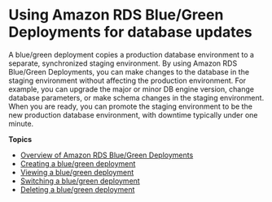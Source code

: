 # Using Amazon RDS Blue/Green Deployments for database updates<a name="blue-green-deployments"></a>

A blue/green deployment copies a production database environment to a separate, synchronized staging environment\. By using Amazon RDS Blue/Green Deployments, you can make changes to the database in the staging environment without affecting the production environment\. For example, you can upgrade the major or minor DB engine version, change database parameters, or make schema changes in the staging environment\. When you are ready, you can promote the staging environment to be the new production database environment, with downtime typically under one minute\.

**Topics**
+ [Overview of Amazon RDS Blue/Green Deployments](blue-green-deployments-overview.md)
+ [Creating a blue/green deployment](blue-green-deployments-creating.md)
+ [Viewing a blue/green deployment](blue-green-deployments-viewing.md)
+ [Switching a blue/green deployment](blue-green-deployments-switching.md)
+ [Deleting a blue/green deployment](blue-green-deployments-deleting.md)